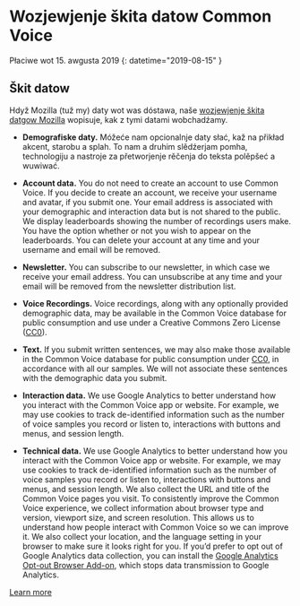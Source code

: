 # Wozjewjenje škita datow Common Voice 

Płaciwe wot 15. awgusta 2019 {: datetime="2019-08-15" }

## Škit datow

Hdyž Mozilla (tuž my) daty wot was dóstawa, naše [wozjewjenje škita datgow Mozilla](https://www.mozilla.org/privacy) wopisuje, kak z tymi datami wobchadźamy.

* **Demografiske daty.** Móžeće nam opcionalnje daty słać, kaž na přikład akcent, starobu a splah. To nam a druhim slědźerjam pomha, technologiju a nastroje za přetworjenje rěčenja do teksta polěpšeć a wuwiwać.

* **Account data.** You do not need to create an account to use Common Voice. If you decide to create an account, we receive your username and avatar, if you submit one. Your email address is associated with your demographic and interaction data but is not shared to the public. We display leaderboards showing the number of recordings users make. You have the option whether or not you wish to appear on the leaderboards. You can delete your account at any time and your username and email will be removed.

* **Newsletter.** You can subscribe to our newsletter, in which case we receive your email address. You can unsubscribe at any time and your email will be removed from the newsletter distribution list.

* **Voice Recordings.** Voice recordings, along with any optionally provided demographic data, may be available in the Common Voice database for public consumption and use under a Creative Commons Zero License ([CC0](https://creativecommons.org/publicdomain/zero/1.0/)).

* **Text.** If you submit written sentences, we may also make those available in the Common Voice database for public consumption under [CC0](https://creativecommons.org/publicdomain/zero/1.0/), in accordance with all our samples. We will not associate these sentences with the demographic data you submit.

* **Interaction data.** We use Google Analytics to better understand how you interact with the Common Voice app or website. For example, we may use cookies to track de-identified information such as the number of voice samples you record or listen to, interactions with buttons and menus, and session length.

* **Technical data.** We use Google Analytics to better understand how you interact with the Common Voice app or website. For example, we may use cookies to track de-identified information such as the number of voice samples you record or listen to, interactions with buttons and menus, and session length. We also collect the URL and title of the Common Voice pages you visit. To consistently improve the Common Voice experience, we collect information about browser type and version, viewport size, and screen resolution. This allows us to understand how people interact with Common Voice so we can improve it. We also collect your location, and the language setting in your browser to make sure it looks right for you. If you’d prefer to opt out of Google Analytics data collection, you can install the [Google Analytics Opt-out Browser Add-on](https://tools.google.com/dlpage/gaoptout), which stops data transmission to Google Analytics. 

[Learn more](https://github.com/mozilla/voice-web/blob/master/docs/data_dictionary.md)

